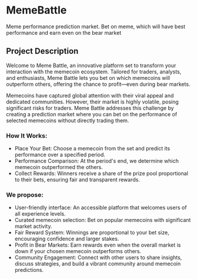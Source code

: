 # MemeBattle

Meme performance prediction market. Bet on meme, which will have best performance and earn even on the bear market

## Project Description

Welcome to Meme Battle, an innovative platform set to transform your interaction with the memecoin ecosystem. Tailored for traders, analysts, and enthusiasts, Meme Battle lets you bet on which memecoins will outperform others, offering the chance to profit—even during bear markets.

Memecoins have captured global attention with their viral appeal and dedicated communities. However, their market is highly volatile, posing significant risks for traders. Meme Battle addresses this challenge by creating a prediction market where you can bet on the performance of selected memecoins without directly trading them.

### How It Works:

  - Place Your Bet: Choose a memecoin from the set and predict its performance over a specified period.
  - Performance Comparison: At the period's end, we determine which memecoin outperformed the others.
  - Collect Rewards: Winners receive a share of the prize pool proportional to their bets, ensuring fair and transparent rewards.

### We propose:

  - User-friendly interface: An accessible platform that welcomes users of all experience levels.
  - Curated memecoin selection: Bet on popular memecoins with significant market activity.
  - Fair Reward System: Winnings are proportional to your bet size, encouraging confidence and larger stakes.
  - Profit in Bear Markets: Earn rewards even when the overall market is down if your chosen memecoin outperforms others.
  - Community Engagement: Connect with other users to share insights, discuss strategies, and build a vibrant community around memecoin predictions.
